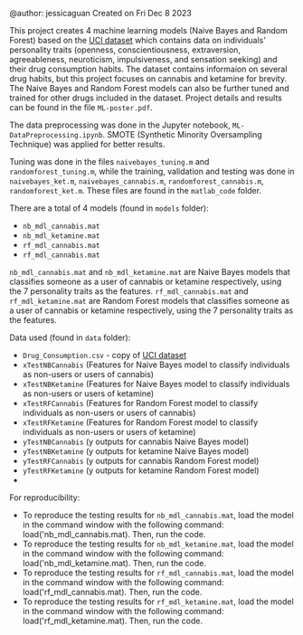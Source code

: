 @author: jessicaguan
Created on Fri Dec 8 2023

This project creates 4 machine learning models (Naive Bayes and Random Forest) based on the [UCI dataset](https://archive.ics.uci.edu/dataset/373/drug+consumption+quantified) which contains data on individuals' personality traits (openness, conscientiousness, extraversion, agreeableness, neuroticism, impulsiveness, and sensation seeking) and their drug consumption habits.
The dataset contains informaion on several drug habits, but this project focuses on cannabis and ketamine for brevity. The Naive Bayes and Random Forest models can also be further tuned and trained for other drugs included in the dataset. Project details and results can be found in the file `ML-poster.pdf`.

The data preprocessing was done in the Jupyter notebook, `ML-DataPreprocessing.ipynb`. SMOTE (Synthetic Minority Oversampling Technique) was applied for better results. 

Tuning was done in the files `naivebayes_tuning.m` and `randomforest_tuning.m`, while the training, validation and testing was done in `naivebayes_ket.m`, `naivebayes_cannabis.m`, `randomforest_cannabis.m`, `randomforest_ket.m`. These files are found in the `matlab_code` folder.

There are a total of 4 models (found in `models` folder):
- `nb_mdl_cannabis.mat`
- `nb_mdl_ketamine.mat`
- `rf_mdl_cannabis.mat`
- `rf_mdl_cannabis.mat`

`nb_mdl_cannabis.mat` and `nb_mdl_ketamine.mat` are Naive Bayes models that classifies someone as a user of cannabis or ketamine respectively, using the 7 personality traits as the features. 
`rf_mdl_cannabis.mat` and `rf_mdl_ketamine.mat` are Random Forest models that classifies someone as a user of cannabis or ketamine respectively, using the 7 personality traits as the features.

Data used (found in `data` folder):
- `Drug_Consumption.csv` - copy of [UCI dataset](https://archive.ics.uci.edu/dataset/373/drug+consumption+quantified)
- `xTestNBCannabis` (Features for Naive Bayes model to classify individuals as non-users or users of cannabis)
- `xTestNBKetamine` (Features for Naive Bayes model to classify individuals as non-users or users of ketamine)
- `xTestRFCannabis` (Features for Random Forest model to classify individuals as non-users or users of cannabis)
- `xTestRFKetamine` (Features for Random Forest model to classify individuals as non-users or users of ketamine)
- `yTestNBCannabis` (y outputs for cannabis Naive Bayes model)
- `yTestNBKetamine` (y outputs for ketamine Naive Bayes model)
- `yTestRFCannabis` (y outputs for cannabis Random Forest model)
- `yTestRFKetamine` (y outputs for ketamine Random Forest model)
- 
For reproducibility:
- To reproduce the testing results for `nb_mdl_cannabis.mat`, load the model in the command window with the following command: load('nb_mdl_cannabis.mat). Then, run the code.
- To reproduce the testing results for `nb_mdl_ketamine.mat`, load the model in the command window with the following command: load('nb_mdl_ketamine.mat). Then, run the code.
- To reproduce the testing results for `rf_mdl_cannabis.mat`, load the model in the command window with the following command: load('rf_mdl_cannabis.mat). Then, run the code.
- To reproduce the testing results for `rf_mdl_ketamine.mat`, load the model in the command window with the following command: load('rf_mdl_ketamine.mat). Then, run the code.
